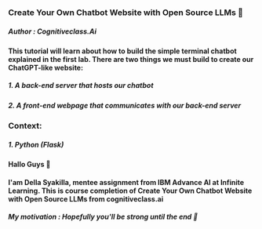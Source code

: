 ### Create Your Own Chatbot Website with Open Source LLMs 📑
##### Author : Cognitiveclass.Ai
#### This tutorial will learn about how to build the simple terminal chatbot explained in the first lab. There are two things we must build to create our ChatGPT-like website:
##### 1. A back-end server that hosts our chatbot
##### 2. A front-end webpage that communicates with our back-end server
### Context:
##### 1. Python (Flask)

#### Hallo Guys 👋
#### I'am Della Syakilla, mentee assignment from IBM Advance AI at Infinite Learning. This is course completion of Create Your Own Chatbot Website with Open Source LLMs from cognitiveclass.ai
##### My motivation : Hopefully you'll be strong until the end 🌻
